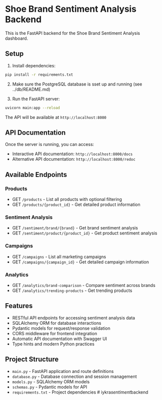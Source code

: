 # Shoe Brand Sentiment Analysis Backend

This is the FastAPI backend for the Shoe Brand Sentiment Analysis dashboard.

## Setup

1. Install dependencies:
```bash
pip install -r requirements.txt
```

2. Make sure the PostgreSQL database is sset up and running (see ../db/README.md)

3. Run the FastAPI server:
```bash
uvicorn main:app --reload
```

The API will be available at `http://localhost:8000`

## API Documentation

Once the server is running, you can access:
- Interactive API documentation: `http://localhost:8000/docs`
- Alternative API documentation: `http://localhost:8000/redoc`

## Available Endpoints

### Products
- GET `/products` - List all products with optional filtering
- GET `/products/{product_id}` - Get detailed product information

### Sentiment Analysis
- GET `/sentiment/brand/{brand}` - Get brand sentiment analysis
- GET `/sentiment/product/{product_id}` - Get product sentiment analysis

### Campaigns
- GET `/campaigns` - List all marketing campaigns
- GET `/campaigns/{campaign_id}` - Get detailed campaign information

### Analytics
- GET `/analytics/brand-comparison` - Compare sentiment across brands
- GET `/analytics/trending-products` - Get trending products

## Features

- RESTful API endpoints for accessing sentiment analysis data
- SQLAlchemy ORM for database interactions
- Pydantic models for request/response validation
- CORS middleware for frontend integration
- Automatic API documentation with Swagger UI
- Type hints and modern Python practices

## Project Structure

- `main.py` - FastAPI application and route definitions
- `database.py` - Database connection and session management
- `models.py` - SQLAlchemy ORM models
- `schemas.py` - Pydantic models for API
- `requirements.txt` - Project dependencies
#   i y k r a _ s e n t i m e n t _ b a c k e n d 
 
 

